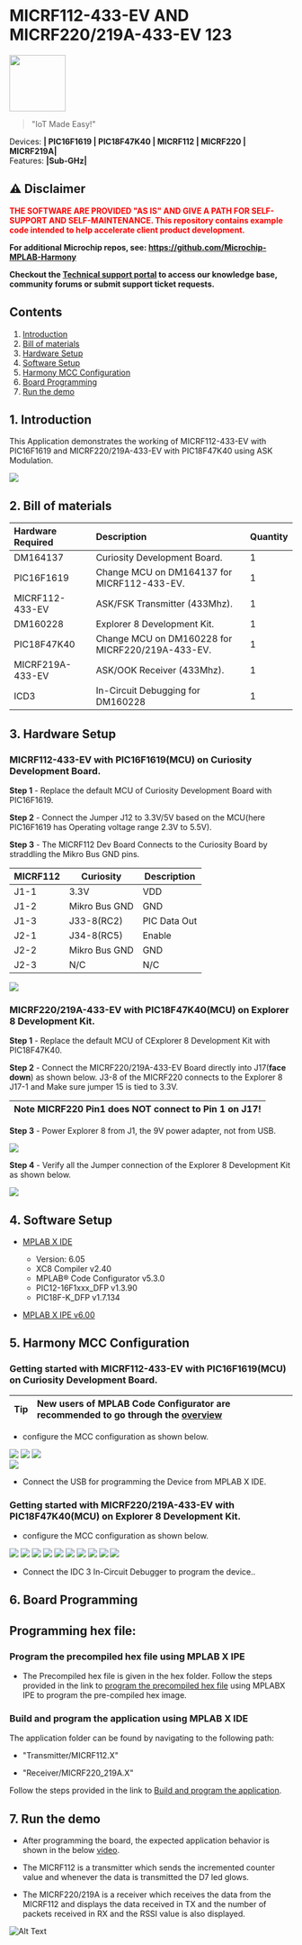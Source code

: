 # MICRF112-433-EV AND MICRF220/219A-433-EV 123

<img src="docs/IoT-Made-Easy-Logo.png" width=100>


> "IoT Made Easy!" 

Devices: **| PIC16F1619 | PIC18F47K40 | MICRF112 | MICRF220 | MICRF219A|**<br>
Features: **|Sub-GHz|**


## ⚠ Disclaimer

<p><span style="color:red"><b>
THE SOFTWARE ARE PROVIDED "AS IS" AND GIVE A PATH FOR SELF-SUPPORT AND SELF-MAINTENANCE. This repository contains example code intended to help accelerate client product development. </br>

For additional Microchip repos, see: <a href="https://github.com/Microchip-MPLAB-Harmony" target="_blank">https://github.com/Microchip-MPLAB-Harmony</a>

Checkout the <a href="https://microchipsupport.force.com/s/" target="_blank">Technical support portal</a> to access our knowledge base, community forums or submit support ticket requests.
</span></p></b>



## Contents

1. [Introduction](#step1)
1. [Bill of materials](#step2)
1. [Hardware Setup](#step3)
1. [Software Setup](#step4)
1. [Harmony MCC Configuration](#step5)
1. [Board Programming](#step6)
1. [Run the demo](#step7)

## 1. Introduction<a name="step1">

This Application demonstrates the working of MICRF112-433-EV with PIC16F1619 and MICRF220/219A-433-EV with PIC18F47K40 using ASK Modulation.

![](docs/app.png)

## 2. Bill of materials<a name="step2">


| Hardware Required       | Description  | Quantity |
|:- |:- |:- |
| DM164137                | Curiosity Development Board.  | 1 |
| PIC16F1619              | Change MCU on DM164137 for MICRF112-433-EV.| 1 |
| MICRF112-433-EV         | ASK/FSK Transmitter (433Mhz).    | 1 |
| DM160228                | Explorer 8 Development Kit.       |   1 |
| PIC18F47K40             | Change MCU on DM160228 for MICRF220/219A-433-EV.   | 1 |
| MICRF219A-433-EV        | ASK/OOK Receiver (433Mhz).        | 1 |
| ICD3                    | In-Circuit Debugging for DM160228    | 1 |

## 3. Hardware Setup<a name="step3">

### MICRF112-433-EV with PIC16F1619(MCU) on Curiosity Development Board.


**Step 1** - Replace the default MCU of Curiosity Development Board with PIC16F1619.

**Step 2** - Connect the Jumper J12 to 3.3V/5V based on the MCU(here PIC16F1619 has Operating voltage range 2.3V to 5.5V).

**Step 3** - The MICRF112 Dev Board Connects to the Curiosity Board by straddling the Mikro Bus GND pins.

| MICRF112 | Curiosity     | Description |
|----------|---------------|-------------|
| J1-1     |    3.3V       |     VDD     |
| J1-2     | Mikro Bus GND |     GND     |
| J1-3     |  J33-8(RC2)   | PIC Data Out|
| J2-1     |  J34-8(RC5)   |   Enable    |
| J2-2     | Mikro Bus GND |     GND     |
| J2-3     |    N/C        |    N/C      |


![](docs/MICRF112.jpg)

### MICRF220/219A-433-EV with PIC18F47K40(MCU) on Explorer 8 Development Kit.


**Step 1** - Replace the default MCU of CExplorer 8 Development Kit with PIC18F47K40.

**Step 2** - Connect the MICRF220/219A-433-EV Board directly into J17(**face down**) as shown below. J3-8 of the MICRF220 connects to the Explorer 8 J17-1 and Make sure jumper 15 is tied to 3.3V.

| Note MICRF220 Pin1 does NOT connect to Pin 1 on J17! |
| --- |

**Step 3** - Power Explorer 8 from J1, the 9V power adapter, not from USB.

![](docs/explore1.png)

**Step 4** - Verify all the Jumper connection of the Explorer 8 Development Kit as shown below.

![](docs/explore2.png)

## 4. Software Setup<a name="step4">

- [MPLAB X IDE ](https://www.microchip.com/en-us/tools-resources/develop/mplab-x-ide#tabs)

    - Version: 6.05
	- XC8 Compiler v2.40
	- MPLAB® Code Configurator v5.3.0
	- PIC12-16F1xxx_DFP v1.3.90
	- PIC18F-K_DFP v1.7.134
	 
- [MPLAB X IPE v6.00](https://microchipdeveloper.com/ipe:installation)

## 5. Harmony MCC Configuration<a name="step5">

### Getting started with MICRF112-433-EV with PIC16F1619(MCU) on Curiosity Development Board.

| Tip | New users of MPLAB Code Configurator are recommended to go through the [overview](https://onlinedocs.microchip.com/pr/GUID-1F7007B8-9A46-4D03-AEED-650357BA760D-en-US-6/index.html?GUID-AFAB9227-B10C-4FAE-9785-98474664B50A) |
| :- | :- |

- configure the MCC configuration as shown below.

![](docs/tx1.png) 
![](docs/tx2.png) 
![](docs/tx3.png)  
![](docs/tx4.png)

- Connect the USB for programming the Device from MPLAB X IDE.

### Getting started with MICRF220/219A-433-EV with PIC18F47K40(MCU) on Explorer 8 Development Kit.

- configure the MCC configuration as shown below.

![](docs/rx1.png)
![](docs/rx2.png)
![](docs/rx3.png)
![](docs/rx4.png)
![](docs/rx5.png)
![](docs/rx6.png)
![](docs/rx7.png)
![](docs/rx8.png)
![](docs/rx9.png)
![](docs/rx10.png)



- Connect the IDC 3 In-Circuit Debugger to program the device..





## 6. Board Programming<a name="step6">

## Programming hex file:

### Program the precompiled hex file using MPLAB X IPE

- The Precompiled hex file is given in the hex folder.
Follow the steps provided in the link to [program the precompiled hex file](https://microchipdeveloper.com/ipe:programming-device) using MPLABX IPE to program the pre-compiled hex image. 


### Build and program the application using MPLAB X IDE

The application folder can be found by navigating to the following path: 

- "Transmitter/MICRF112.X"

- "Receiver/MICRF220_219A.X"

Follow the steps provided in the link to [Build and program the application](https://microchipdeveloper.com/mplabx:build).

## 7. Run the demo<a name="step7">

- After programming the board, the expected application behavior is shown in the below [video](https://github.com/MicrochipTech/Sub-GHz_MICRF112_MICRF220-219A/blob/main/docs/Working_Demo.gif).

- The MICRF112 is a transmitter which sends the incremented counter value and whenever the data is transmitted the D7 led glows.  

- The MICRF220/219A is a receiver which receives the data from the MICRF112 and displays the data received in TX and the number of packets received in RX and the RSSI value is also displayed. 

![Alt Text](docs/Working_Demo.gif)